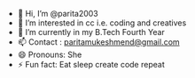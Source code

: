 - 👋 Hi, I’m @parita2003
- 👀 I’m interested in cc i.e. coding and creatives
- 🌱 I’m currently in my B.Tech Fourth Year
- 📫 Contact : paritamukeshmend@gmail.com 
- 😄 Pronouns: She
- ⚡ Fun fact: Eat sleep create code repeat

<!---
parita2003/parita2003 is a ✨ special ✨ repository because its `README.md` (this file) appears on your GitHub profile.
You can click the Preview link to take a look at your changes.
--->
